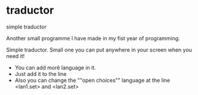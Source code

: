 # traductor
simple traductor

Another small programme î have made in my fist year of programming.

Sìmple traductor. Small one you can put anywhere in your screen when you need it!

- You can add morê language in it.
- Just add it to the line <choices>
- Also you can change the ""open choices"" language at the line <lan1.set> and <lan2.set>
